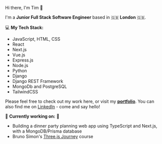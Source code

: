 Hi there, I'm Tim 👋

I'm a **Junior Full Stack Software Engineer** based in 🇬🇧 **London** 🇬🇧.

💻 **My Tech Stack:**
- JavaScript, HTML, CSS
- React
- Next.js
- Vue.js
- Express.js
- Node.js
- Python
- Django
- Django REST Framework
- MongoDb and PostgreSQL
- TailwindCSS

Please feel free to check out my work here, or visit my **[portfolio](https://tim-stanton.vercel.app/)**. 
You can also find me on [LinkedIn](https://www.linkedin.com/in/thstanton/) - come and say hello!

🚀 **Currently working on:** 🚀
- Building a dinner party planning web app using TypeScript and Next.js, with a MongoDB/Prisma database
- Bruno Simon's [Three.js Journey](https://threejs-journey.com/) course
